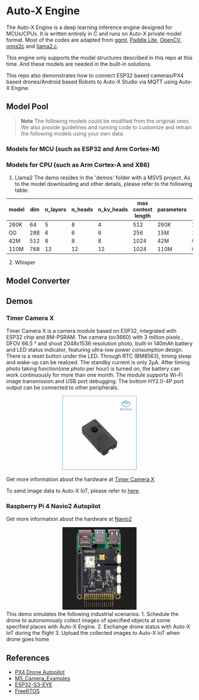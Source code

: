 # Auto-X Engine

The Auto-X Engine is a deep learning inference engine designed for MCUs/CPUs. It is written entirely in C and runs on Auto-X private model format. Most of the codes are adapted from [ggml](https://github.com/ggerganov/ggml), [Paddle Lite](https://github.com/PaddlePaddle/Paddle-Lite),
[OpenCV](https://github.com/opencv/opencv), [onnx2c](https://github.com/kraiskil/onnx2c) and [llama2.c](https://github.com/karpathy/llama2.c).

This engine only supports the model structures described in this repo at this time. And these models are needed in the built-in solutions.

This repo also demonstrates how to connect ESP32 based cameras/PX4 based drones/Android based Robots to Auto-X Studio via MQTT using Auto-X Engine.

## Model Pool

> **Note** The following models could be modified from the originial ones.
> We also provide guidelines and running code to customize and retrain the following models using your own data.

### Models for MCU (such as ESP32 and Arm Cortex-M)


### Models for CPU (such as Arm Cortex-A and X86)

1. Llama2
   The demo resides in the 'demos' folder with a MSVS project. As to the model downloading and other details, please refer to the following table:

| model | dim | n_layers | n_heads | n_kv_heads | max context length | parameters | val loss | download
| --- | --- | --- | --- | --- | --- | --- | --- | --- |
| 260K | 64 | 5 | 8 | 4 | 512 | 260K | 1.297 | [stories260K](https://huggingface.co/karpathy/tinyllamas/tree/main/stories260K)
| OG | 288 | 6 | 6 | 6 | 256 | 15M | 1.072 | [stories15M.bin](https://huggingface.co/karpathy/tinyllamas/resolve/main/stories15M.bin) |
| 42M| 512 | 8 | 8 | 8 | 1024 | 42M | 0.847 | [stories42M.bin](https://huggingface.co/karpathy/tinyllamas/resolve/main/stories42M.bin) |
| 110M| 768 | 12 | 12 | 12 | 1024 | 110M | 0.760 | [stories110M.bin](https://huggingface.co/karpathy/tinyllamas/resolve/main/stories110M.bin) |
   
2. Whisper

## Model Converter


## Demos

### Timer Camera X

Timer Camera X is a camera module based on ESP32, integrated with ESP32 chip and 8M-PSRAM. The camera (ov3660) with 3 million pixels , DFOV 66.5 ° and shoot 2048x1536 resolution photo, built-in 140mAh battery and LED status indicator, featuring ultra-low power consumption design. There is a reset button under the LED. Through RTC (BM8563), timing sleep and wake-up can be realized. The standby current is only 2μA. After timing photo taking function(one photo per hour) is turned on, the battery can work continuously for more than one month. The module supports Wi-Fi image transmission and USB port debugging. The bottom HY2.0-4P port output can be connected to other peripherals. 

<div  align="center">
  <img src="../assets/m5stacktimer.webp" width="200"/>
</div>

Get more information about the hardware at [Timer Camera X](https://docs.m5stack.com/en/unit/timercam_x)

To send image data to Auto-X IoT, please refer to [here](./demos/M5StackTimerCamera/).

###  Raspberry Pi 4 Navio2 Autopilot

Get more information about the hardware at [Navio2](https://docs.px4.io/main/en/flight_controller/raspberry_pi_navio2.html)
<div  align="center">
  <img src="../assets/navio2-and-RP4-ebef5594.webp" width="200"/>
</div>
This demo simulates the following industrial scenarios:
1. Schedule the drone to autonomously collect images of specified objects at some specified places with Auto-X Engine.
2. Exchange drone status with Auto-X IoT during the flight
3. Upload the collected images to Auto-X IoT when drone goes home


## References

- [PX4 Drone Autopilot](https://github.com/PX4/PX4-Autopilot)
- [M5_Camera_Examples](https://github.com/m5stack/M5_Camera_Examples/tree/main)
- [ESP32-S3-EYE](https://github.com/W00ng/ESP32-S3-EYE)
- [FreeRTOS](https://github.com/FreeRTOS/FreeRTOS)